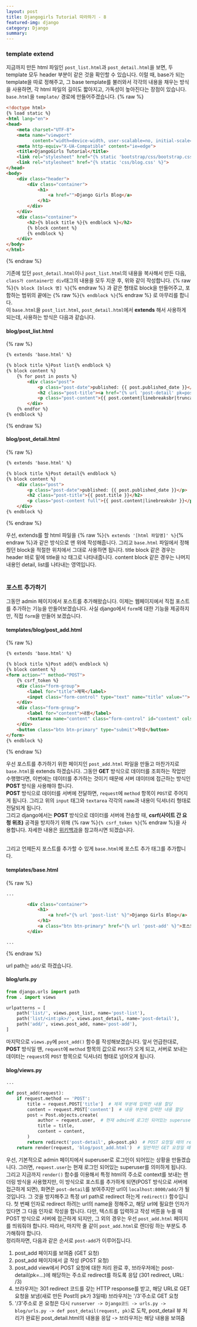 ```yaml
---
layout: post
title: Djangogirls Tutorial 따라하기 - 8
featured-img: django
category: Django
summary:
---
```


### template extend
지금까지 만든 html 파일인 `post_list.html`과 `post_detail.html`을 보면, 두 template 모두 header 부분이 같은 것을 확인할 수 있습니다. 이럴 때, base가 되는 template을 따로 정해주고, 그 base template를 불러와서 각각의 내용을 채우는 방식을 사용하면, 각 html 파일의 길이도 짧아지고, 가독성이 높아진다는 장점이 있습니다. `base.html`을 `template/` 경로에 만들어주겠습니다.
{% raw %}
```html
<!doctype html>
{% load static %}
<html lang="en">
<head>
    <meta charset="UTF-8">
    <meta name="viewport"
          content="width=device-width, user-scalable=no, initial-scale=1.0, maximum-scale=1.0, minimum-scale=1.0">
    <meta http-equiv="X-UA-Compatible" content="ie=edge">
    <title>DjangoGirls Tutorial</title>
    <link rel="stylesheet" href="{% static 'bootstrap/css/bootstrap.css' %}">
    <link rel="stylesheet" href="{% static 'css/blog.css' %}">
</head>
<body>
    <div class="header">
        <div class="container">
            <h1>
                <a href="">Django Girls Blog</a>
            </h1>
        </div>
    </div>
    <div class="container">
        <h2>{% block title %}{% endblock %}</h2>
        {% block content %}
        {% endblock %}
    </div>
</body>
</html>
```
{% endraw %}

기존에 있던 `post_detail.html`이나 `post_list.html`의 내용을 복사해서 만든 다음, `class가 container인 div`태그의 내용을 모두 지운 후, 위와 같이 작성합니다. {% raw %}`{% block [block 명] %}`{% endraw %} 과 같은 형태로 block을 만들어주고, 포함하는 범위의 끝에는 {% raw %}`{% endblock %}`{% endraw %} 로 마무리를 합니다.<br>
이 `base.html`을 `post_list.html`, `post_detail.html`에서 **extends** 해서 사용하게 되는데, 사용하는 방식은 다음과 같습니다.
#### blog/post_list.html

{% raw %}
```html
{% extends 'base.html' %}

{% block title %}Post list{% endblock %}
{% block content %}
    {% for post in posts %}
        <div class="post">
            <p class="post-date">published: {{ post.published_date }}</p>
            <h2 class="post-title"><a href="{% url 'post-detail' pk=post.pk %}">{{ post.title }}</a></h2>
            <p class="post-content">{{ post.content|linebreaksbr|truncatewords:30 }}</p>
        </div>
    {% endfor %}
{% endblock %}
```
{% endraw %}

#### blog/post_detail.html

{% raw %}
```html
{% extends 'base.html' %}

{% block title %}Post detail{% endblock %}
{% block content %}
    <div class="post">
        <p class="post-date">published: {{ post.published_date }}</p>
        <h2 class="post-title">{{ post.title }}</h2>
        <p class="post-content full">{{ post.content|linebreaksbr }}</p>
    </div>
{% endblock %}
```
{% endraw %}

우선, extends를 할 html 파일을 {% raw %}`{% extends '[html 파일명]' %}`{% endraw %}과 같은 방식으로 맨 위에 작성해줍니다. 그리고 `base.html` 파일에서 정해줬던 block을 적절한 위치에서 그대로 사용하면 됩니다. title block 같은 경우는 header 바로 밑에 title을 `h2` 태그로 나타내줍니다. content block 같은 경우는 나머지 내용인 detail, list를 나타내는 영역입니다.<br><br>

### 포스트 추가하기
그동안 admin 페이지에서 포스트를 추가해왔습니다. 이제는 웹페이지에서 직접 포스트를 추가하는 기능을 만들어보겠습니다. 사실 django에서 `form`에 대한 기능을 제공하지만, 직접 `form`을 만들어 보겠습니다.
#### templates/blog/post_add.html
{% raw %}
```html
{% extends 'base.html' %}

{% block title %}Post add{% endblock %}
{% block content %}
<form action="" method="POST">
    {% csrf_token %}
    <div class="form-group">
        <label for="title">제목</label>
        <input class="form-control" type="text" name="title" value="">
    </div>
    <div class="form-group">
        <label for="content">내용</label>
        <textarea name="content" class="form-control" id="content" cols="30" rows="10"></textarea>
    </div>
    <button class="btn btn-primary" type="submit">작성</button>
</form>
{% endblock %}
```
{% endraw %}

우선 포스트를 추가하기 위한 페이지인 `post_add.html` 파일을 만들고 마찬가지로 `base.html`을 extends 하겠습니다. 그동안 **GET** 방식으로 데이터를 조회하는 작업만 수행했다면, 이번에는 데이터를 추가하는 것이기 때문에 서버 데이터에 접근하는 방식인 **POST** 방식을 사용해야 합니다. <br>
**POST** 방식으로 데이터를 서버에 전달하면, `request`에 `method` 항목이 `POST`로 주어지게 됩니다. 그리고 위의 `input` 태그와 `textarea` 각각의 `name`과 내용이 딕셔너리 형태로 전달되게 됩니다.<br>
그리고 django에서는 **POST** 방식으로 데이터를 서버에 전송할 때, **csrf(사이트 간 요청 위조)** 공격을 방지하기 위해 {% raw %}`{% csrf_token %}`{% endraw %}을 사용합니다. 자세한 내용은 [위키백과](https://ko.wikipedia.org/wiki/%EC%82%AC%EC%9D%B4%ED%8A%B8_%EA%B0%84_%EC%9A%94%EC%B2%AD_%EC%9C%84%EC%A1%B0)을 참고하시면 되겠습니다.<br><br>

그리고 언제든지 포스트를 추가할 수 있게 `base.html`에 포스트 추가 태그를 추가합니다.
#### templates/base.html
{% raw %}
```html
...

        <div class="container">
            <h1>
                <a href="{% url 'post-list' %}">Django Girls Blog</a>
            </h1>
            <a class="btn btn-primary" href="{% url 'post-add' %}">포스트 추가</a>
        </div>

...
```
{% endraw %}

url path는 `add/`로 하겠습니다.
#### blog/urls.py
```python
from django.urls import path
from . import views

urlpatterns = [
    path('list/', views.post_list, name='post-list'),
    path('list/<int:pk>/', views.post_detail, name='post-detail'),
    path('add/', views.post_add, name='post-add'),
]
```

마지막으로 `views.py`에 `post_add()` 함수를 작성해보겠습니다. 앞서 언급한대로, **POST** 방식일 땐, `request`에 `method` 항목의 값으로 `POST`가 오게 되고, 서버로 보내는 데이터는 `request`의 `POST` 항목으로 딕셔너리 형태로 넘어오게 됩니다.
#### blog/views.py
```python
...

def post_add(request):
    if request.method == 'POST':
        title = request.POST['title']  # 제목 부분에 입력한 내용 할당
        content = request.POST['content']  # 내용 부분에 입력한 내용 할당
        post = Post.objects.create(
            author = request.user,  # 현재 admin에 로그인 되어있는 superuser
            title = title,
            content = content,
        )
        return redirect('post-detail', pk=post.pk)  # POST 요청일 때의 return
    return render(request, 'blog/post_add.html')  # 일반적인 GET 요청일 때(post-add 화면으로 갔을 때)의 return
```
우선, 기본적으로 admin 페이지에서 superuser로 로그인이 되어있는 상황을 만들겠습니다. 그러면, `request.user`는 현재 로그인 되어있는 superuser를 의미하게 됩니다. <br>
그리고 지금까지 `render()` 함수를 이용해서 특정 html의 주소로 context를 보내는 렌더링 방식을 사용했지만, 이 방식으로 포스트를 추가하게 되면(POST 방식으로 서버에 접근하게 되면), 화면은 `post-detail`를 보여주지만 url이 `localhost:8000/add/`가 될 것입니다. 그 것을 방지해주고 특정 url path로 redirect 하는게 `redirect()` 함수입니다. 첫 번째 인자로 redirect 하려는 url의 name을 정해주고, 해당 url에 필요한 인자가 있다면 그 다음 인자로 작성을 합니다. 다만, 텍스트를 입력하고 작성 버튼을 누를 때 POST 방식으로 서버에 접근하게 되지만, 그 외의 경우는 우선 `post_add.html` 페이지를 띄워줘야 합니다. 따라서, 마지막 줄 같이 `post_add.html`로 렌더링 하는 부분도 추가해줘야 합니다. <br>
정리하자면, 다음과 같은 순서로 `post-add`가 이루어집니다.

1. post_add 페이지를 보여줌 (GET 요청)
2. post_add 페이지에서 글 작성 (POST 요청)
3. post_add view에서 POST 요청에 대한 처리 완료 후, 브라우저에는 post-detail(pk=...)에 해당하는 주소로 redirect를 하도록 응답 (301 redirect, URL: /3)
4. 브라우저는 301 redirect 코드를 갖는 HTTP response를 받고, 해당 URL로 GET 요청을 보냄(새로 만든 Post의 pk가 3일때) 브라우저는 '/3'주소로 GET 요청
5. '/3'주소로 온 요청은 다시 `runserver -> Django코드 -> urls.py -> blog/urls.py -> def post_detail(request, pk)`로 도착, post_detail 뷰 처리가 완료된 post_detail.html의 내용을 응답 -> 브라우저는 해당 내용을 보여줌
